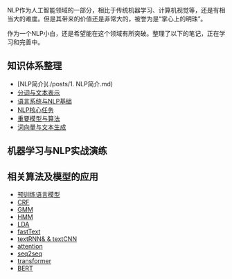 NLP作为人工智能领域的一部分，相比于传统机器学习、计算机视觉等，还是有相当大的难度。但是其带来的价值还是非常大的，被誉为是“掌心上的明珠”。

作为一个NLP小白，还是希望能在这个领域有所突破。整理了以下的笔记，正在学习和完善中。

## 知识体系整理
- [NLP简介](./posts/1. NLP简介.md)
- [分词与文本表示](https://github.com/iloveyou11/NLP-tutorials/blob/master/posts/2.%20%E5%88%86%E8%AF%8D%E4%B8%8E%E6%96%87%E6%9C%AC%E8%A1%A8%E7%A4%BA.md)
- [语言系统与NLP基础](https://github.com/iloveyou11/NLP-tutorials/blob/master/posts/3.%20%E8%AF%AD%E8%A8%80%E7%B3%BB%E7%BB%9F%E4%B8%8ENLP%E5%9F%BA%E7%A1%80.md)
- [NLP核心任务](https://github.com/iloveyou11/NLP-tutorials/blob/master/posts/4.%20NLP%E6%A0%B8%E5%BF%83%E4%BB%BB%E5%8A%A1.md)
- [重要模型与算法](https://github.com/iloveyou11/NLP-tutorials/blob/master/posts/5.%20%E9%87%8D%E8%A6%81%E6%A8%A1%E5%9E%8B%E4%B8%8E%E7%AE%97%E6%B3%95.md)
- [词向量与文本生成](https://github.com/iloveyou11/NLP-tutorials/blob/master/posts/6.%20%E8%AF%8D%E5%90%91%E9%87%8F%E4%B8%8E%E6%96%87%E6%9C%AC%E7%94%9F%E6%88%90.md)

## 机器学习与NLP实战演练

## 相关算法及模型的应用
- [预训练语言模型]()
- [CRF](https://github.com/iloveyou11/NLP-tutorials/blob/master/posts/CRF.md)
- [GMM](https://github.com/iloveyou11/NLP-tutorials/blob/master/posts/GMM.md)
- [HMM](https://github.com/iloveyou11/NLP-tutorials/blob/master/posts/HMM.md)
- [LDA](https://github.com/iloveyou11/NLP-tutorials/blob/master/posts/LDA.md)
- [fastText](https://github.com/iloveyou11/NLP-tutorials/blob/master/posts/fastText.md)
- [textRNN& & textCNN](https://github.com/iloveyou11/NLP-tutorials/blob/master/posts/textRNN%26textCNN.md)
- [attention](https://github.com/iloveyou11/NLP-tutorials/blob/master/posts/attention.md)
- [seq2seq](https://github.com/iloveyou11/NLP-tutorials/blob/master/posts/seq2seq.md)
- [transformer](https://github.com/iloveyou11/NLP-tutorials/blob/master/posts/transformer.md)
- [BERT](https://github.com/iloveyou11/NLP-tutorials/blob/master/posts/BERT.md)